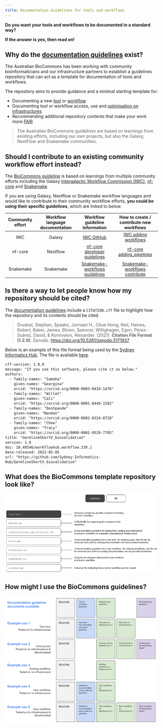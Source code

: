 ```yaml
---
title: Documentation Guidelines for tools and workflows
---
```


**Do you want your tools and workflows to be documented in a standard way?**

**If the answer is yes, then read on!**

## Why do the [documentation guidelines](https://github.com/AustralianBioCommons/doc_guidelines) exist?

The Australian BioCommons has been working with community bioinformaticians and our infrastructure partners to establish a guidelines repository that can act as a template for documentation of tools and workflows.

The repository aims to provide guidance and a minimal starting template for:

- Documenting a new [tool](https://github.com/AustralianBioCommons/doc_guidelines/blob/master/tools.md) or [workflow](https://github.com/AustralianBioCommons/doc_guidelines/blob/master/workflows.md)
- Documenting tool or workflow access, use and [optimisation on infrastructures](https://github.com/AustralianBioCommons/doc_guidelines/blob/master/infrastructure_optimisation.md)
- Recommending additional repository contents that make your work more [FAIR](https://www.go-fair.org/fair-principles/)

>The Australian BioCommons guidelines are based on learnings from existing efforts, including our own projects, but also the Galaxy, NextFlow and Snakemake communities.

## Should I contribute to an existing community workflow effort instead?

The [BioCommons guideline](https://github.com/AustralianBioCommons/doc_guidelines) is based on learnings from multiple community efforts including the Galaxy [Intergalactic Workflow Commission (IWC)](https://github.com/galaxyproject/iwc), [nf-core](https://nf-co.re/) and [Snakemake](https://github.com/snakemake-workflows).

If you are using Galaxy, Nextflow or Snakemake workflow languages and would like to contribute to their community workflow efforts, **you could be using their specific guidelines**, which are linked to below.

| Community effort | Workflow language documentation | Workflow guideline information | How to create / contribute new workflows |
|:----:|:----:|:----:|:----:|
|IWC | Galaxy |[IWC GitHub](https://github.com/galaxyproject/iwc/blob/main/workflows/README.md#workflows)|[IWC adding workflows](https://github.com/galaxyproject/iwc/blob/main/workflows/README.md#adding-workflows)|
|nf-core | Nextflow |[nf-core developer guidelines](https://nf-co.re/developers/guidelines)|[nf-core adding_pipelines](https://nf-co.re/developers/adding_pipelines)|
|Snakemake | Snakemake |[Snakemake-workflows guidelines](https://github.com/snakemake-workflows/docs#guidelines)|[Snakemake-workflows contribute](https://github.com/snakemake-workflows/docs#contribute)|

## Is there a way to let people know how my repository should be cited?

The [documentation guidelines](https://github.com/AustralianBioCommons/doc_guidelines) include a `CITATION.cff` file to highlight 
how the repository and its contents should be cited. 

> Druskat, Stephan, Spaaks, Jurriaan H., Chue Hong, Neil, Haines, Robert, Baker, James, Bliven, Spencer, Willighagen, Egon, Pérez-Suárez, David, & Konovalov, Alexander. (2021). **Citation File Format (1.2.0)**. Zenodo. https://doi.org/10.5281/zenodo.5171937

Below is an example of this file format being used by the [Sydney Informatics Hub](https://www.sydney.edu.au/research/facilities/sydney-informatics-hub.html). 
The file is available [here](https://github.com/Sydney-Informatics-Hub/GermlineShortV_biovalidation/blob/main/CITATION.cff).

```
cff-version: 1.0.0
message: "If you use this software, please cite it as below."
authors:
  - family-names: "Samaha"
    given-names: "Georgina"
    orcid: "https://orcid.org/0000-0003-0419-1476"
  - family-names: "Willet"
    given-names: "Cali"
    orcid: "https://orcid.org/0000-0001-8449-1502"
  - family-names: "Deshpande"
    given-names: "Nandan"
    orcid: "https://orcid.org/0000-0002-0324-8728"
  - family-names: "Chew"
    given-names: "Tracy"
    orcid: "https://orcid.org/0000-0001-9529-7705"
title: "GermlineShortV_biovalidation"
version: 1.0
doi: 10.48546/workflowhub.workflow.339.1
date-released: 2022-05-05
url: "https://github.com/Sydney-Informatics-Hub/GermlineShortV_biovalidation"
```

## What does the BioCommons template repository look like?

![](images/example_structure.png)


## How might I use the BioCommons guidelines?

![](images/example_uses_1.png)

